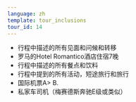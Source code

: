 ```yaml
---
language: zh
template: tour_inclusions
tour_id: 14
---
```

*   行程中描述的所有见面和问候和转移
*   罗马的Hotel Romantico酒店住宿7晚
*   行程中描述的所有餐点和饮料
*   行程中提到的所有活动，短途旅行和旅行
*   国际机票A> B.
*   私家车司机（梅赛德斯奔驰E级或类似）